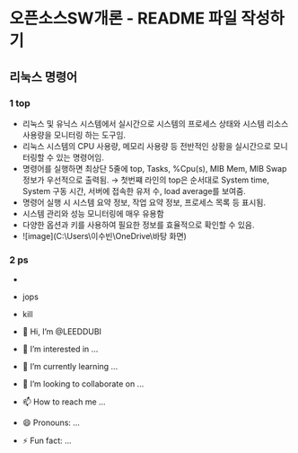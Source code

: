 # 오픈소스SW개론 - README 파일 작성하기
## 리눅스 명령어

### 1 top
  - 리눅스 및 유닉스 시스템에서 실시간으로 시스템의 프로세스 상태와 시스템 리소스 사용량을 모니터링 하는 도구임.
  - 리눅스 시스템의 CPU 사용량, 메모리 사용량 등 전반적인 상황을 실시간으로 모니터링할 수 있는 명령어임.
  - 명령어를 실행하면 최상단 5줄에 top, Tasks, %Cpu(s), MIB Mem, MIB Swap 정보가 우선적으로 출력됨.
    → 첫번쨰 라인의 top은 순서대로 System time, System 구동 시간, 서버에 접속한 유저 수, load average를 보여줌.
  - 명령어 실행 시 시스템 요약 정보, 작업 요약 정보, 프로세스 목록 등 표시됨.   
  - 시스템 관리와 성능 모니터링에 매우 유용함
  - 다양한 옵션과 키를 사용하여 필요한 정보를 효율적으로 확인할 수 있음.
  - ![image](C:\Users\이수빈\OneDrive\바탕 화면)
    
### 2 ps
 - 

- jops
- kill


- 👋 Hi, I’m @LEEDDUBI
- 👀 I’m interested in ...
- 🌱 I’m currently learning ...
- 💞️ I’m looking to collaborate on ...
- 📫 How to reach me ...
- 😄 Pronouns: ...
- ⚡ Fun fact: ...

<!---
LEEDDUBI/LEEDDUBI is a ✨ special ✨ repository because its `README.md` (this file) appears on your GitHub profile.
You can click the Preview link to take a look at your changes.
--->
